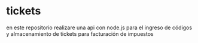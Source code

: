 # tickets
en este repositorio realizare una api con node.js para el ingreso de códigos y almacenamiento de tickets para facturación de impuestos
